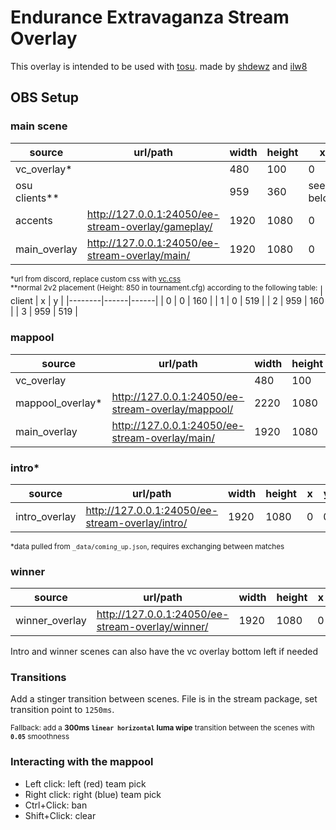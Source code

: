 # Endurance Extravaganza Stream Overlay

This overlay is intended to be used with [tosu](https://github.com/KotRikD/tosu). made by [shdewz](https://github.com/shdewz/4wc-stream-overlay) and [ilw8](https://github.com/ILW8)

## OBS Setup

### main scene  
| source        | url/path                                            | width | height | x         | y         |
|---------------|-----------------------------------------------------|-------|--------|-----------|-----------|
| vc_overlay*   |                                                     | 480   | 100    | 0         | 880       |
| osu clients** |                                                     | 959   | 360    | see below | see below |
| accents       | http://127.0.0.1:24050/ee-stream-overlay/gameplay/  | 1920  | 1080   | 0         | 0         |
| main_overlay  | http://127.0.0.1:24050/ee-stream-overlay/main/      | 1920  | 1080   | 0         | 0         |

<sup>*url from discord, replace custom css with [vc.css](vc.css)</sup><br>
<sup>**normal 2v2 placement (Height: 850 in tournament.cfg) according to the following table:</sup>
| client | x    | y    | 
|--------|------|------|
| 0      | 0    | 160  |
| 1      | 0    | 519  |
| 2      | 959  | 160  |
| 3      | 959  | 519  |

### mappool
| source           | url/path                                           | width | height | x | y   |
|------------------|----------------------------------------------------|-------|--------|---|-----|
| vc_overlay       |                                                    | 480   | 100    | 0 | 880 |
| mappool_overlay* | http://127.0.0.1:24050/ee-stream-overlay/mappool/  | 2220  | 1080   | 0 | 0   |
| main_overlay     | http://127.0.0.1:24050/ee-stream-overlay/main/     | 1920  | 1080   | 0 | 0   |

### intro*
| source           | url/path                                         | width | height | x | y   |
|------------------|--------------------------------------------------|-------|--------|---|-----|
| intro_overlay    | http://127.0.0.1:24050/ee-stream-overlay/intro/  | 1920   | 1080  | 0 | 0   |

<sup>*data pulled from `_data/coming_up.json`, requires exchanging between matches</sup>

### winner
| source           | url/path                                          | width | height | x | y   |
|------------------|---------------------------------------------------|-------|--------|---|-----|
| winner_overlay   | http://127.0.0.1:24050/ee-stream-overlay/winner/  | 1920  | 1080   | 0 | 0   |

Intro and winner scenes can also have the vc overlay bottom left if needed

### Transitions

Add a stinger transition between scenes. File is in the stream package, set transition point to `1250ms`.

<sup>Fallback: add a **300ms `linear horizontal` luma wipe** transition between the scenes with **`0.05`** smoothness</sup>

### Interacting with the mappool
- Left click: left (red) team pick
- Right click: right (blue) team pick
- Ctrl+Click: ban
- Shift+Click: clear
